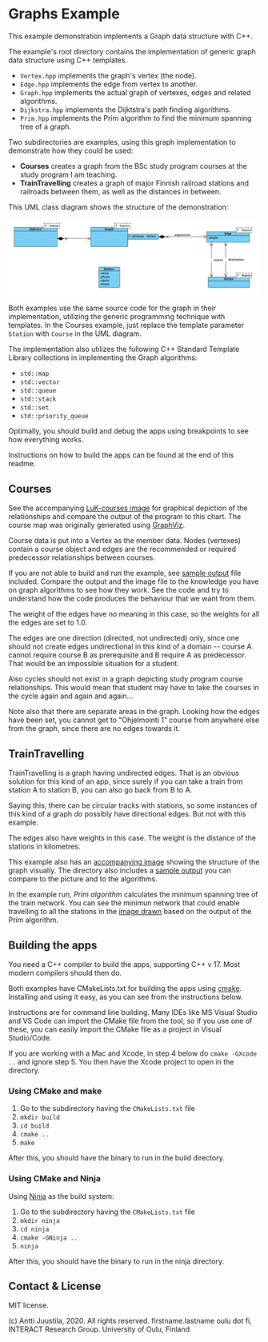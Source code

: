 # Graphs Example

This example demonstration implements a Graph data structure with C++.

The example's root directory contains the implementation of generic graph data structure using C++ templates.

* `Vertex.hpp` implements the graph's vertex (the node). 
* `Edge.hpp` implements the edge from vertex to another.
* `Graph.hpp` implements the actual graph of vertexes, edges and related algorithms.
* `Dijkstra.hpp` implements the Dijktstra's path finding algorithms.
* `Prim.hpp` implements the Prim algorithm to find the minimum spanning tree of a graph.

Two subdirectories are examples, using this graph implementation to demonstrate how they could be used:

* **Courses** creates a graph from the BSc study program courses at the study program I am teaching. 
* **TrainTravelling** creates a graph of major Finnish railroad stations and railroads between them, as well as the distances in between.

This UML class diagram shows the structure of the demonstration:
   
![UML class diagram](UML-class-diagram.png)

Both examples use the same source code for the graph in their implementation, utilizing the generic programming technique with templates. In the Courses example, just replace the template parameter `Station` with `Course` in the UML diagram.

The implementation also utilizes the following C++ Standard Template Library collections in implementing the Graph algorithms:

* `std::map`
* `std::vector`
* `std::queue`
* `std::stack`
* `std::set`
* `std::priority_queue`

Optimally, you should build and debug the apps using breakpoints to see how everything works.

Instructions on how to build the apps can be found at the end of this readme.

## Courses

See the accompanying [LuK-courses image](./Courses/LuK-courses.png) for graphical depiction of the relationships and compare the output of the program to this chart. The course map was originally generated using [GraphViz](https://github.com/anttijuu/tol-courses-graph).

Course data is put into a Vertex as the member data. Nodes (vertexes) contain a course object and edges are the recommended or required predecessor relationships between courses.   

If you are not able to build and run the example, see [sample output](./Courses/example-output.txt) file included. Compare the output and the image file to the knowledge you have on graph algorithms to see how they work. See the code and try to understand how the code produces the behaviour that we want from them.

The weight of the edges have no meaning in this case, so the weights for all the edges are set to 1.0.

The edges are one direction (directed, not undirected) only, since one should not create edges undirectional in this kind of a domain -- course A cannot require course B as prerequisite and B require A as predecessor. That would be an impossible situation for a student.

Also cycles should not exist in a graph depicting study program course relationships. This would mean that student may have to take the courses in the cycle again and again and again...

Note also that there are separate areas in the graph. Looking how the edges have been set, you cannot get to "Ohjelmointi 1" course from anywhere else from the graph, since there are no edges towards it.

## TrainTravelling

TrainTravelling is a graph having undirected edges. That is an obvious solution for this kind of an app, since surely if you can take a train from station A to station B, you can also go back from B to A. 

Saying this, there can be circular tracks with stations, so some instances of this kind of a graph *do* possibly have directional edges. But not with this example.

The edges also have weights in this case. The weight is the distance of the stations in kilometres.

This example also has an [accompanying image](./TrainTravelling/TrainMap.png) showing the structure of the graph visually. The directory also includes a [sample output](./TrainTravelling/example-output.txt) you can compare to the picture and to the algorithms.

In the example run, *Prim algorithm* calculates the minimum spanning tree of the train network. You can see the minimun network that could enable travelling to all the stations in the [image drawn](./TrainTravelling/Prim-Minimum-Spanning-Tree.png) based on the output of the Prim algorithm.

## Building the apps

You need a C++ compiler to build the apps, supporting C++ v 17. Most modern compilers should then do.

Both examples have CMakeLists.txt for building the apps using [cmake](https://www.cmake.org). Installing and using it easy,  as you can see from the instructions below.

Instructions are for command line building. Many IDEs like MS Visual Studio and VS Code can import the CMake file from the tool, so if you use one of these, you can easily import the CMake file as a project in Visual Studio/Code.

If you are working with a Mac and Xcode, in step 4 below do `cmake -GXcode ..` and ignore step 5. You then have the Xcode project to open in the directory.

### Using CMake and make

1. Go to the subdirectory having the `CMakeLists.txt` file
2. `mkdir build`
3. `cd build`
4. `cmake ..`
5. `make`

After this, you should have the binary to run in the build directory.

### Using CMake and Ninja

Using [Ninja](https://ninja-build.org) as the build system:

1. Go to the subdirectory having the `CMakeLists.txt` file
2. `mkdir ninja`
3. `cd ninja`
4. `cmake -GNinja ..`
5. `ninja`

After this, you should have the binary to run in the ninja directory.

## Contact & License

MIT license.

(c) Antti Juustila, 2020. All rights reserved.
firstname.lastname <at> oulu dot fi, INTERACT Research Group.
University of Oulu, Finland.
